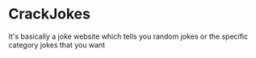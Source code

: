# CrackJokes
It's basically a joke website which tells you random jokes or the specific category jokes that you want
